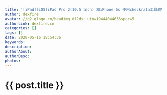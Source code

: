 ```yaml
---
title: '[iPad][iOS]iPad Pro 2(10.5 Inch) 和iPhone 6s 使用checkra1n工具越狱流程记录'
author: dexfire
avatar: //q2.qlogo.cn/headimg_dl?dst_uin=1944404463&spec=5
authorLink: dexfire.cn
categories: []
tags: []
date: 2020-05-16 18:54:36
keywords:
description:
authorAbout:
authorDesc:
photos:
---
```


# {{ post.title }}
